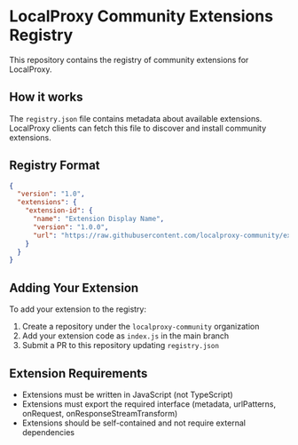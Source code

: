 # LocalProxy Community Extensions Registry

This repository contains the registry of community extensions for LocalProxy.

## How it works

The `registry.json` file contains metadata about available extensions. LocalProxy clients can fetch this file to discover and install community extensions.

## Registry Format

```json
{
  "version": "1.0",
  "extensions": {
    "extension-id": {
      "name": "Extension Display Name",
      "version": "1.0.0",
      "url": "https://raw.githubusercontent.com/localproxy-community/extension-id/main/index.js"
    }
  }
}
```

## Adding Your Extension

To add your extension to the registry:

1. Create a repository under the `localproxy-community` organization
2. Add your extension code as `index.js` in the main branch
3. Submit a PR to this repository updating `registry.json`

## Extension Requirements

- Extensions must be written in JavaScript (not TypeScript)
- Extensions must export the required interface (metadata, urlPatterns, onRequest, onResponseStreamTransform)
- Extensions should be self-contained and not require external dependencies